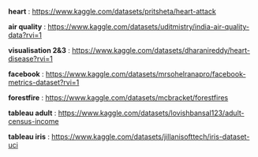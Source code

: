 **heart** : https://www.kaggle.com/datasets/pritsheta/heart-attack



**air quality** : https://www.kaggle.com/datasets/uditmistry/india-air-quality-data?rvi=1




**visualisation 2&3** : https://www.kaggle.com/datasets/dharanireddy/heart-disease?rvi=1





**facebook** : https://www.kaggle.com/datasets/mrsohelranapro/facebook-metrics-dataset?rvi=1







**forestfire** : https://www.kaggle.com/datasets/mcbracket/forestfires






**tableau adult** : https://www.kaggle.com/datasets/lovishbansal123/adult-census-income







**tableau iris** : https://www.kaggle.com/datasets/jillanisofttech/iris-dataset-uci










